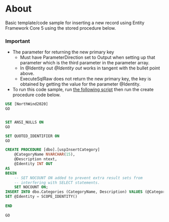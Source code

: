 ﻿# About 

Basic template/code sample for inserting a new record using Entity Framework Core 5 using the stored procedure below.

### Important

* The parameter for returning the new primary key 
  * Must have ParameterDirection set to Output when setting up that parameter which is the third parameter in the parameter array.
  * In @Identity out *@Identity out* works in tangent with the bullet point above.
  * ExecuteSqlRaw does not return the new primary key, the key is obtained by getting the value for the parameter @Identity.
* To run this code sample, run [the following script](https://gist.github.com/karenpayneoregon/9bdf1a7d5310ac1d562b2326d79d6038) then run the create procedure code below.


```sql
USE [NorthWind2020]
GO


SET ANSI_NULLS ON
GO

SET QUOTED_IDENTIFIER ON
GO

CREATE PROCEDURE [dbo].[uspInsertCategory]  
    @CategoryName NVARCHAR(15), 
    @Description ntext, 
    @Identity INT OUT 
AS 
BEGIN 
    -- SET NOCOUNT ON added to prevent extra result sets from 
    -- interfering with SELECT statements. 
    SET NOCOUNT ON; 
INSERT INTO dbo.Categories (CategoryName, Description) VALUES (@CategoryName, @Description);
SET @Identity = SCOPE_IDENTITY() 
 
END 
 
GO

```
